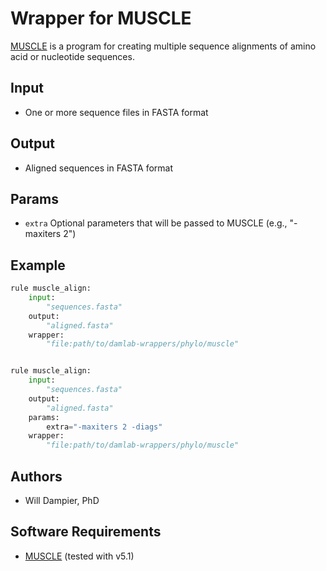 # Wrapper for MUSCLE

[MUSCLE](https://drive5.com/muscle/) is a program for creating multiple sequence alignments of amino acid or nucleotide sequences.

## Input
- One or more sequence files in FASTA format

## Output
- Aligned sequences in FASTA format

## Params
* `extra`
    Optional parameters that will be passed to MUSCLE (e.g., "-maxiters 2")
    
## Example

```python
rule muscle_align:
    input:
        "sequences.fasta"
    output:
        "aligned.fasta"
    wrapper:
        "file:path/to/damlab-wrappers/phylo/muscle"


rule muscle_align:
    input:
        "sequences.fasta"
    output:
        "aligned.fasta"
    params:
        extra="-maxiters 2 -diags"
    wrapper:
        "file:path/to/damlab-wrappers/phylo/muscle"

```

## Authors
* Will Dampier, PhD

## Software Requirements
* [MUSCLE](https://drive5.com/muscle/) (tested with v5.1) 